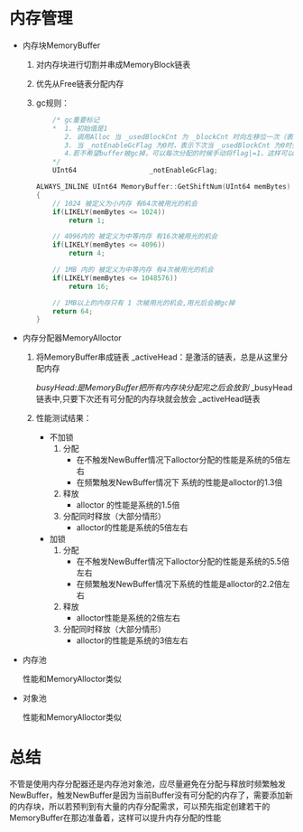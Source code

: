 # 内存管理

* 内存块MemoryBuffer

  1. 对内存块进行切割并串成MemoryBlock链表

  2. 优先从Free链表分配内存

  3. gc规则：

     ```c++
         /* gc重要标记
         *  1. 初始值是1
            2. 调用Alloc 当 _usedBlockCnt 为 _blockCnt 时向左移位一次（表示缓存用光）
            3. 当 _notEnableGcFlag 为0时，表示下次当 _usedBlockCnt 为0时会把MemoryBuffer gc掉，也就是说，当缓存被用光64次后，缓存中没有对象时候就会被gc掉
            4.若不希望buffer被gc掉，可以每次分配的时候手动将flag|=1，这样可以保证buffer永不会被gc掉
         */
         UInt64                  _notEnableGcFlag;
     
     ```
     
     ```c++
     ALWAYS_INLINE UInt64 MemoryBuffer::GetShiftNum(UInt64 memBytes)
     {
         // 1024 被定义为小内存 有64次被用光的机会
         if(LIKELY(memBytes <= 1024))
             return 1;
     
         // 4096内的 被定义为中等内存 有16次被用光的机会
         if(LIKELY(memBytes <= 4096))
             return 4;
     
         // 1MB 内的 被定义为中等内存 有4次被用光的机会
         if(LIKELY(memBytes <= 1048576))
             return 16;
     
         // 1MB以上的内存只有 1 次被用光的机会,用光后会被gc掉
         return 64;
     }
     ```
     
     

* 内存分配器MemoryAlloctor

  1. 将MemoryBuffer串成链表 _activeHead：是激活的链表，总是从这里分配内存

     _busyHead:是MemoryBuffer把所有内存块分配完之后会放到_  _busyHead链表中,只要下次还有可分配的内存块就会放会  _activeHead链表

  2. 性能测试结果：

     * 不加锁
       1. 分配
          * 在不触发NewBuffer情况下alloctor分配的性能是系统的5倍左右
          * 在频繁触发NewBuffer情况下 系统的性能是alloctor的1.3倍
       2. 释放
          * alloctor 的性能是系统的1.5倍
       3. 分配同时释放（大部分情形）
          * alloctor的性能是系统的5倍左右
     * 加锁
       1. 分配
          * 在不触发NewBuffer情况下alloctor分配的性能是系统的5.5倍左右
          * 在频繁触发NewBuffer情况下系统的性能是alloctor的2.2倍左右
       2. 释放
          * alloctor性能是系统的2倍左右
       3. 分配同时释放（大部分情形）
          * alloctor的性能是系统的3倍左右

* 内存池

  性能和MemoryAlloctor类似

* 对象池

  性能和MemoryAlloctor类似



# 总结

不管是使用内存分配器还是内存池对象池，应尽量避免在分配与释放时频繁触发NewBuffer，触发NewBuffer是因为当前Buffer没有可分配的内存了，需要添加新的内存块，所以若预判到有大量的内存分配需求，可以预先指定创建若干的MemoryBuffer在那边准备着，这样可以提升内存分配的性能